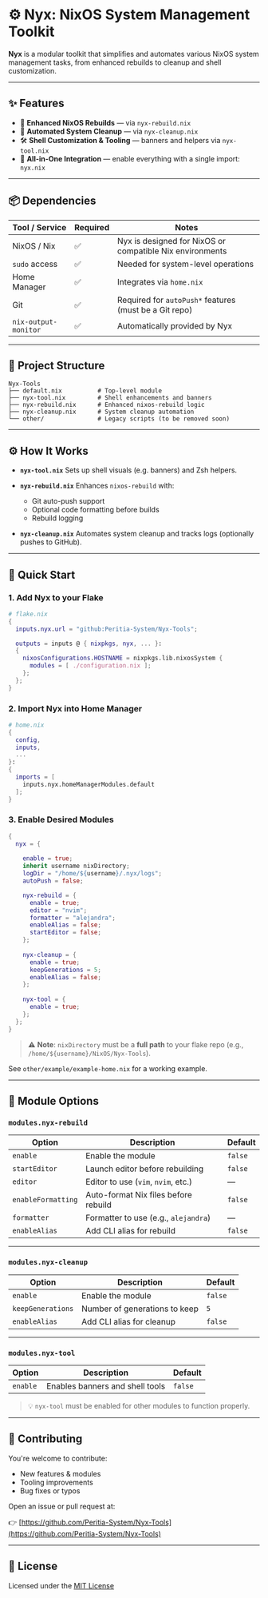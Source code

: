 # ⚙️ Nyx: NixOS System Management Toolkit

**Nyx** is a modular toolkit that simplifies and automates various NixOS system management tasks, from enhanced rebuilds to cleanup and shell customization.

---

## ✨ Features

* 🔁 **Enhanced NixOS Rebuilds** — via `nyx-rebuild.nix`
* 🧹 **Automated System Cleanup** — via `nyx-cleanup.nix`
* 🛠️ **Shell Customization & Tooling** — banners and helpers via `nyx-tool.nix`
* 🧩 **All-in-One Integration** — enable everything with a single import: `nyx.nix`

---

## 📦 Dependencies

| Tool / Service       | Required | Notes                                                    |
| -------------------- | -------- | -------------------------------------------------------- |
| NixOS / Nix          | ✅        | Nyx is designed for NixOS or compatible Nix environments |
| `sudo` access        | ✅        | Needed for system-level operations                       |
| Home Manager         | ✅        | Integrates via `home.nix`                                |
| Git                  | ✅        | Required for `autoPush*` features (must be a Git repo)   |
| `nix-output-monitor` | ✅        | Automatically provided by Nyx                            |

---

## 📁 Project Structure

```
Nyx-Tools
├── default.nix          # Top-level module
├── nyx-tool.nix         # Shell enhancements and banners
├── nyx-rebuild.nix      # Enhanced nixos-rebuild logic
├── nyx-cleanup.nix      # System cleanup automation
└── other/               # Legacy scripts (to be removed soon)
```

---

## ⚙️ How It Works

* **`nyx-tool.nix`**
  Sets up shell visuals (e.g. banners) and Zsh helpers.

* **`nyx-rebuild.nix`**
  Enhances `nixos-rebuild` with:

  * Git auto-push support
  * Optional code formatting before builds
  * Rebuild logging

* **`nyx-cleanup.nix`**
  Automates system cleanup and tracks logs (optionally pushes to GitHub).

---

## 🚀 Quick Start

### 1. Add Nyx to your Flake

```nix
# flake.nix
{
  inputs.nyx.url = "github:Peritia-System/Nyx-Tools";

  outputs = inputs @ { nixpkgs, nyx, ... }:
  {
    nixosConfigurations.HOSTNAME = nixpkgs.lib.nixosSystem {
      modules = [ ./configuration.nix ];
    };
  };
}
```

### 2. Import Nyx into Home Manager

```nix
# home.nix
{
  config,
  inputs,
  ...
}:
{
  imports = [
    inputs.nyx.homeManagerModules.default
  ];
}
```

### 3. Enable Desired Modules

```nix
{
  nyx = {
    
    enable = true;
    inherit username nixDirectory;
    logDir = "/home/${username}/.nyx/logs";
    autoPush = false;

    nyx-rebuild = {
      enable = true;
      editor = "nvim";
      formatter = "alejandra";
      enableAlias = false;
      startEditor = false;
    };
    
    nyx-cleanup = {
      enable = true;
      keepGenerations = 5;
      enableAlias = false;
    };
    
    nyx-tool = {
      enable = true;
    };
  };
}
```

> ⚠️ **Note**: `nixDirectory` must be a **full path** to your flake repo (e.g., `/home/${username}/NixOS/Nyx-Tools`).

See `other/example/example-home.nix` for a working example.

---

## 🔧 Module Options

### `modules.nyx-rebuild`

| Option             | Description                            | Default                   |
| ------------------ | -------------------------------------- | ------------------------- |
| `enable`           | Enable the module                      | `false`                   |
| `startEditor`      | Launch editor before rebuilding        | `false`                   |
| `editor`           | Editor to use (`vim`, `nvim`, etc.)    | —                         |
| `enableFormatting` | Auto-format Nix files before rebuild   | `false`                   |
| `formatter`        | Formatter to use (e.g., `alejandra`)   | —                         |
| `enableAlias`      | Add CLI alias for rebuild              | `false`                   |

---

### `modules.nyx-cleanup`

| Option            | Description                   | Default                   |
| ----------------- | ----------------------------- | ------------------------- |
| `enable`          | Enable the module             | `false`                   |
| `keepGenerations` | Number of generations to keep | `5`                       |
| `enableAlias`     | Add CLI alias for cleanup     | `false`                   |

---

### `modules.nyx-tool`

| Option   | Description                     | Default |
| -------- | ------------------------------- | ------- |
| `enable` | Enables banners and shell tools | `false` |

> 💡 `nyx-tool` must be enabled for other modules to function properly.

---

## 🤝 Contributing

You're welcome to contribute:

* New features & modules
* Tooling improvements
* Bug fixes or typos

Open an issue or pull request at:

👉 [https://github.com/Peritia-System/Nyx-Tools](https://github.com/Peritia-System/Nyx-Tools)

---

## 📄 License

Licensed under the [MIT License](./LICENSE)

